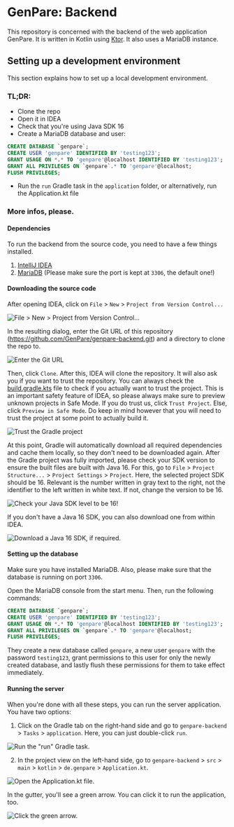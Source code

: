 # GenPare: Backend

This repository is concerned with the backend of the web application GenPare. It is written in Kotlin using
[Ktor](https://ktor.io). It also uses a MariaDB instance.

## Setting up a development environment

This section explains how to set up a local development environment.

### TL;DR:

- Clone the repo
- Open it in IDEA
- Check that you're using Java SDK 16
- Create a MariaDB database and user:

```sql
CREATE DATABASE `genpare`;
CREATE USER 'genpare' IDENTIFIED BY 'testing123';
GRANT USAGE ON *.* TO 'genpare'@localhost IDENTIFIED BY 'testing123';
GRANT ALL PRIVILEGES ON `genpare`.* TO 'genpare'@localhost;
FLUSH PRIVILEGES;
```

- Run the `run` Gradle task in the `application` folder, or alternatively, run the Application.kt file

### More infos, please.

#### Dependencies

To run the backend from the source code, you need to have a few things installed.

1. [IntelliJ IDEA](https://www.jetbrains.com/de-de/idea/)
2. [MariaDB](https://mariadb.org/download/) (Please make sure the port is kept at `3306`, the default one!)

#### Downloading the source code

After opening IDEA, click on `File` > `New` > `Project from Version Control...`

![File > New > Project from Version Control...](https://egirl.rip/zAd3xxkJTJ.png?key=s5ougQY486bZlM)

In the resulting dialog, enter the Git URL of this repository (https://github.com/GenPare/genpare-backend.git) and a
directory to clone the repo to.

![Enter the Git URL](https://egirl.rip/PLTQYBainX.png?key=oByhmVyltYh3CF)

Then, click `Clone`. After this, IDEA will clone the repository. It will also ask you if you want to trust the
repository. You can always check the
[build.gradle.kts](https://github.com/GenPare/genpare-backend/blob/main/build.gradle.kts) file to check if you actually
want to trust the project. This is an important safety feature of IDEA, so please always make sure to preview unknown
projects in Safe Mode. If you do trust us, click `Trust Project`. Else, click `Preview in Safe Mode`. Do keep in mind
however that you will need to trust the project at some point to actually build it.

![Trust the Gradle project](https://egirl.rip/wNMiucRm1c.png?key=TOfoHhNmDDPEY5)

At this point, Gradle will automatically download all required dependencies and cache them locally, so they don't need
to be downloaded again. After the Gradle project was fully imported, please check your SDK version to ensure the built
files are built with Java 16. For this, go to `File` > `Project Structure...` > `Project Settings` > `Project`. Here,
the selected project SDK should be 16. Relevant is the number written in gray text to the right, not the identifier to 
the left written in white text. If not, change the version to be 16.

![Check your Java SDK level to be 16!](https://egirl.rip/3Gk1AQJive.png?key=UUGpgb9ZKS9sSe)

If you don't have a Java 16 SDK, you can also download one from within IDEA.

![Download a Java 16 SDK, if required.](https://egirl.rip/tgtb8Cznmv.png?key=tKzX1IOHu6DUoD)

#### Setting up the database

Make sure you have installed MariaDB. Also, please make sure that the database is running on port `3306`.

Open the MariaDB console from the start menu. Then, run the following commands:

```sql
CREATE DATABASE `genpare`;
CREATE USER 'genpare' IDENTIFIED BY 'testing123';
GRANT USAGE ON *.* TO 'genpare'@localhost IDENTIFIED BY 'testing123';
GRANT ALL PRIVILEGES ON `genpare`.* TO 'genpare'@localhost;
FLUSH PRIVILEGES;
```

They create a new database called `genpare`, a new user `genpare` with the password `testing123`, grant permissions to
this user for only the newly created database, and lastly flush these permissions for them to take effect immediately.

#### Running the server

When you're done with all these steps, you can run the server application. You have two options:

1. Click on the Gradle tab on the right-hand side and go to `genpare-backend` > `Tasks` > `application`. Here, you can
just double-click `run`.

![Run the "run" Gradle task.](https://egirl.rip/vCQA5TE6jV.png?key=aBqFSLQRyQ0PqC)

2. In the project view on the left-hand side, go to `genpare-backend` > `src` > `main` > `kotlin` > `de.genpare` >
`Application.kt`.

![Open the Application.kt file.](https://egirl.rip/WW7EQiUZk5.png?key=MfisljCQMqdcOa)

In the gutter, you'll see a green arrow. You can click it to run the application, too.

![Click the green arrow.](https://egirl.rip/iGaC5fcoKh.png?key=URVBmXz7dEtPpi)
